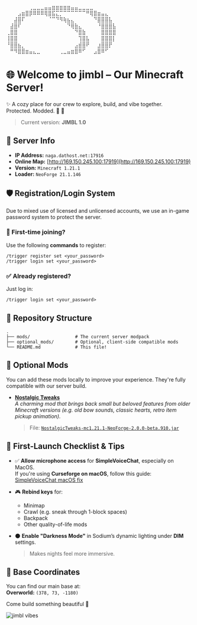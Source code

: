 ⠀⠀⠀⠀⠀⠀⢀⣀⣀⣀⣤⣤⣶⣶⣶⣶⣶⣤⣤⣀⣀⣀⣀⠀⠀⠀⠀⠀⠀  
⠀⠀⠀⣠⣶⣿⡿⠿⠿⠿⢿⣿⣯⣍⡉⠉⠉⠉⠉⠉⠉⠛⢿⣿⣶⣤⣄⠀⠀  
⠀⠀⣼⣿⠏⠀⠀⠀⠀⠀⠀⠈⠉⠙⠻⢷⣦⣄⠀⠀⠀⠀⠀⠙⣿⣿⣿⣧⠀  
⠀⣼⣿⠏⠀⠀⠀⠀⠀⠀⠀⠀⠀⠀⠀⠀⠙⢿⣷⣄⠀⠀⠀⠀⠘⣿⣿⣿⣧  
⢀⣿⣿⠀⠀⠀⠀⠀⠀⠀⠀⠀⠀⠀⠀⠀⠀⠀⠙⣿⣷⠀⠀⠀⠀⣿⣿⣿⣿  
⢸⣿⣿⠀⠀⠀⠀⠀⠀⠀⠀⠀⠀⠀⠀⠀⠀⠀⠀⢹⣿⣧⠀⠀⠀⣿⣿⣿⡇  
⠘⣿⣿⣦⡀⠀⠀⠀⠀⠀⠀⠀⠀⠀⠀⠀⠀⠀⣠⣾⣿⠟⠀⠀⣰⣿⣿⡟⠀  
⠀⠛⠻⣿⣿⣶⣤⣄⣀⠀⠀⠀⠀⠀⢀⣀⣤⣶⣿⠿⠋⠀⠀⣠⣿⠿⠋⠀⠀  ⠀  

# 🌐 Welcome to **jimbl** – Our Minecraft Server!

✨ A cozy place for our crew to explore, build, and vibe together.  
Protected. Modded. 💾 💖

> Current version: **JIMBL 1.0**


## 🧭 Server Info

- **IP Address:** `naga.dathost.net:17916`  
- **Online Map:** [http://169.150.245.100:17919](http://169.150.245.100:17919)  
- **Version:** `Minecraft 1.21.1`  
- **Loader:** `NeoForge 21.1.146`


## 🛡 Registration/Login System

Due to mixed use of licensed and unlicensed accounts, we use an in-game password system to protect the server.

### 📌 First-time joining?

Use the following **commands** to register:

```
/trigger register set <your_password>
/trigger login set <your_password>
```

### ✅ Already registered?

Just log in:

```
/trigger login set <your_password>
```


## 📁 Repository Structure

```
.
├── mods/                 # The current server modpack
├── optional_mods/        # Optional, client-side compatible mods
└── README.md             # This file!
```


## 🔧 Optional Mods

You can add these mods locally to improve your experience. They're fully compatible with our server build.

- **[Nostalgic Tweaks](https://www.curseforge.com/minecraft/mc-mods/nostalgic-tweaks)**  
  *A charming mod that brings back small but beloved features from older Minecraft versions (e.g. old bow sounds, classic hearts, retro item pickup animation).*

  > File: [`NostalgicTweaks-mc1.21.1-NeoForge-2.0.0-beta.910.jar`](./optional_mods/NostalgicTweaks-mc1.21.1-NeoForge-2.0.0-beta.910.jar)


## 🧠 First-Launch Checklist & Tips

- ✅ **Allow microphone access** for **SimpleVoiceChat**, especially on MacOS.  
  If you're using **Curseforge on macOS**, follow this guide:  
  [SimpleVoiceChat macOS fix](https://modrepo.de/minecraft/voicechat/wiki/macos)

- 🎮 **Rebind keys** for:
  - Minimap
  - Crawl (e.g. sneak through 1-block spaces)
  - Backpack
  - Other quality-of-life mods

- 🌑 **Enable "Darkness Mode"** in Sodium’s dynamic lighting under **DIM** settings.  
  > Makes nights feel more immersive.

## 🏡 Base Coordinates

You can find our main base at:  
**Overworld:** `(378, 73, -1180)`

Come build something beautiful 💖



![jimbl vibes](https://www.icegif.com/wp-content/uploads/icegif-3799.gif)